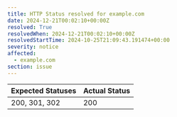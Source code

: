 ```yaml
---
title: HTTP Status resolved for example.com
date: 2024-12-21T00:02:10+00:00Z
resolved: True
resolvedWhen: 2024-12-21T00:02:10+00:00Z
resolvedStartTime: 2024-10-25T21:09:43.191474+00:00
severity: notice
affected:
  - example.com
section: issue
---
```


| Expected Statuses | Actual Status  |
|-------------------|----------------|
| 200, 301, 302 | 200 |
